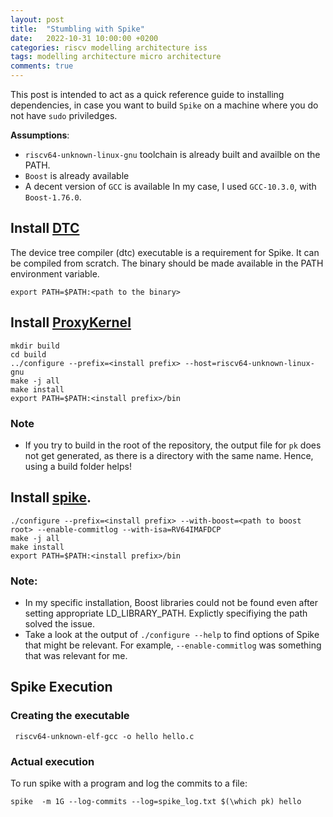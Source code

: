 ```yaml
---
layout: post
title:  "Stumbling with Spike"
date:   2022-10-31 10:00:00 +0200
categories: riscv modelling architecture iss
tags: modelling architecture micro architecture
comments: true
---
```

This post is intended to act as a quick reference guide to 
installing dependencies, in case you want to build `Spike`
on a machine where you do not have `sudo` priviledges. 

**Assumptions**: 
- `riscv64-unknown-linux-gnu` toolchain is already built and availble on the PATH. 
- `Boost` is already available
- A decent version of `GCC` is available
In my case, I used `GCC-10.3.0`, with `Boost-1.76.0`.

## Install [DTC](https://git.launchpad.net/ubuntu/+source/device-tree-compiler/?h=applied/debian/sid)
The device tree compiler (dtc) executable is a requirement for Spike. It can be compiled from scratch.
The binary should be made available in the PATH environment variable. 
```
export PATH=$PATH:<path to the binary>
```
## Install [ProxyKernel](https://github.com/riscv-software-src/riscv-pk)
``` 
mkdir build
cd build 
../configure --prefix=<install prefix> --host=riscv64-unknown-linux-gnu
make -j all
make install
export PATH=$PATH:<install prefix>/bin
```
### Note
- If you try to build in the root of the repository, the output file for `pk` does not get generated, as there is a directory with the same name. Hence, using a build folder helps!

## Install [spike](https://github.com/riscv-software-src/riscv-isa-sim). 

``` 
./configure --prefix=<install prefix> --with-boost=<path to boost root> --enable-commitlog --with-isa=RV64IMAFDCP 
make -j all
make install
export PATH=$PATH:<install prefix>/bin
``` 

### Note: 
- In my specific installation, Boost libraries could not be found
    even after setting appropriate LD_LIBRARY_PATH. Explictly specifiying the path solved the issue.
- Take a look at the output of `./configure --help` to find options of Spike that might be relevant. For example, `--enable-commitlog` was something that was relevant for me. 

## Spike Execution 

### Creating the executable

``` riscv64-unknown-elf-gcc -o hello hello.c```

### Actual execution
To run spike with a program and log the commits to a file:

```
spike  -m 1G --log-commits --log=spike_log.txt $(\which pk) hello 
```